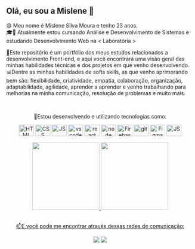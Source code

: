 ## Olá, eu sou a Mislene 👋

😄 Meu nome é Mislene Silva Moura e tenho 23 anos. 
<br>
🎓📕 Atualmente estou cursando Análise e Desenvolvimento de Sistemas e estudando Desenvolvimento Web na < Laboratória >

📌Este repositório é um portfólio dos meus estudos relacionados a desenvolvimento Front-end, e aqui você encontrará uma visão geral das minhas habilidades técnicas e dos projetos em que venho desenvolvendo. <br>
📊Dentre as minhas habilidades de softs skills, as que venho aprimorando bem são: flexibilidade, criatividade, empatia, colaboração, organização, adaptabilidade, agilidade, aprender a aprender e venho trabalhando para melhorias na minha comunicação, resolução de problemas e muito mais.


<div align="center" dir="auto"><br>
  <p>📕Estou desenvolvendo e utilizando tecnologias como:</p>
  <a target="_blank" rel="noopener noreferrer nofollow" href="https://cdn.jsdelivr.net/gh/devicons/devicon/icons/html5/html5-original.svg"><img align="center" alt="HTML" height="30" width="40" src="https://cdn.jsdelivr.net/gh/devicons/devicon/icons/html5/html5-original.svg" style="max-width: 100%;"></a>
  <a target="_blank" rel="noopener noreferrer nofollow" href="https://cdn.jsdelivr.net/gh/devicons/devicon/icons/css3/css3-original.svg"><img align="center" alt="CSS" height="30" width="40" src="https://cdn.jsdelivr.net/gh/devicons/devicon/icons/css3/css3-original.svg" style="max-width: 100%;"></a>
  <a target="_blank" rel="noopener noreferrer nofollow" href="https://cdn.jsdelivr.net/gh/devicons/devicon/icons/javascript/javascript-plain.svg"><img align="center" alt="JS" height="30" width="40" src="https://cdn.jsdelivr.net/gh/devicons/devicon/icons/javascript/javascript-plain.svg" style="max-width: 100%;"></a>
  <a target="_blank" rel="noopener noreferrer nofollow" href="https://camo.githubusercontent.com/5fa137d222dde7b69acd22c6572a065ce3656e6ffa1f5e88c1b5c7a935af3cc6/68747470733a2f2f63646e2e6a7364656c6976722e6e65742f67682f64657669636f6e732f64657669636f6e2f69636f6e732f7673636f64652f7673636f64652d6f726967696e616c2e737667"><img align="center" alt="vscode" height="30" width="40" src="https://camo.githubusercontent.com/5fa137d222dde7b69acd22c6572a065ce3656e6ffa1f5e88c1b5c7a935af3cc6/68747470733a2f2f63646e2e6a7364656c6976722e6e65742f67682f64657669636f6e732f64657669636f6e2f69636f6e732f7673636f64652f7673636f64652d6f726967696e616c2e737667" data-canonical-src="https://cdn.jsdelivr.net/gh/devicons/devicon/icons/vscode/vscode-original.svg" style="max-width: 100%;"></a>
  <a target="_blank" rel="noopener noreferrer nofollow" href="https://cdn.jsdelivr.net/gh/devicons/devicon/icons/react/react-original.svg"><img align="center" alt="react" height="30" width="40" src="https://cdn.jsdelivr.net/gh/devicons/devicon/icons/react/react-original.svg" style="max-width: 100%;"></a>
   <a target="_blank" rel="noopener noreferrer nofollow" href="https://cdn.jsdelivr.net/gh/devicons/devicon/icons/nodejs/nodejs-plain.svg"><img align="center" alt="node" height="30" width="40" src="https://cdn.jsdelivr.net/gh/devicons/devicon/icons/nodejs/nodejs-plain.svg" style="max-width: 100%;"></a>
   <a target="_blank" rel="noopener noreferrer nofollow" href="https://cdn.jsdelivr.net/gh/devicons/devicon/icons/firebase/firebase-plain.svg"><img align="center" alt="Firebase" height="30" width="40" src="https://cdn.jsdelivr.net/gh/devicons/devicon/icons/firebase/firebase-plain.svg" style="max-width: 100%;"></a>
  <a target="_blank" rel="noopener noreferrer nofollow" href="https://camo.githubusercontent.com/dc9e7e657b4cd5ba7d819d1a9ce61434bd0ddbb94287d7476b186bd783b62279/68747470733a2f2f63646e2e6a7364656c6976722e6e65742f67682f64657669636f6e732f64657669636f6e2f69636f6e732f6769742f6769742d6f726967696e616c2e737667"><img align="center" alt="git" height="30" width="40" src="https://camo.githubusercontent.com/dc9e7e657b4cd5ba7d819d1a9ce61434bd0ddbb94287d7476b186bd783b62279/68747470733a2f2f63646e2e6a7364656c6976722e6e65742f67682f64657669636f6e732f64657669636f6e2f69636f6e732f6769742f6769742d6f726967696e616c2e737667" data-canonical-src="https://cdn.jsdelivr.net/gh/devicons/devicon/icons/git/git-original.svg" style="max-width: 100%;"></a>
  <a target="_blank" rel="noopener noreferrer nofollow" href="https://camo.githubusercontent.com/cdd289ae72f33665800bc6a63936d5afa0454214d520945780894151112a055f/68747470733a2f2f63646e2e6a7364656c6976722e6e65742f67682f64657669636f6e732f64657669636f6e2f69636f6e732f6669676d612f6669676d612d6f726967696e616c2e737667"><img align="center" alt="Figma" height="30" width="40" src="https://camo.githubusercontent.com/cdd289ae72f33665800bc6a63936d5afa0454214d520945780894151112a055f/68747470733a2f2f63646e2e6a7364656c6976722e6e65742f67682f64657669636f6e732f64657669636f6e2f69636f6e732f6669676d612f6669676d612d6f726967696e616c2e737667" data-canonical-src="https://cdn.jsdelivr.net/gh/devicons/devicon/icons/figma/figma-original.svg" style="max-width: 100%;"></a>
  <a target="_blank" rel="noopener noreferrer nofollow" href="https://cdn.jsdelivr.net/gh/devicons/devicon/icons/trello/trello-plain.svg"><img align="center" alt="JS" height="30" width="40" src="https://cdn.jsdelivr.net/gh/devicons/devicon/icons/trello/trello-plain.svg" style="max-width: 100%;"></a>
</div>

<br>

<div align="center">
<a href="https://github.com/MisleneSM">
<img height="180em" src="https://github-readme-stats.vercel.app/api/top-langs/?username=MisleneSM&layout=compact&langs_count=7&theme=dracula"/>
<img height="180em" src="https://github-readme-stats.vercel.app/api?username=MisleneSM&show_icons=true&theme=dracula&include_all_commits=true&count_private=true"/>
</div>
  
<br>

<div align="center">
  <p>📫E você pode me encontrar através dessas redes de comunicação:</p>
  <a href = "mailto:mislene.moura2000@gmail.com"><img src="https://img.shields.io/badge/Gmail-D14836?style=for-the-badge&logo=gmail&logoColor=white" target="_blank"></a>
  <a href="https://www.linkedin.com/in/mislene-silva-moura-1211531b4/" target="_blank"><img src="https://img.shields.io/badge/-LinkedIn-%230077B5?style=for-the-badge&logo=linkedin&logoColor=white" target="_blank"></a>
</div>

